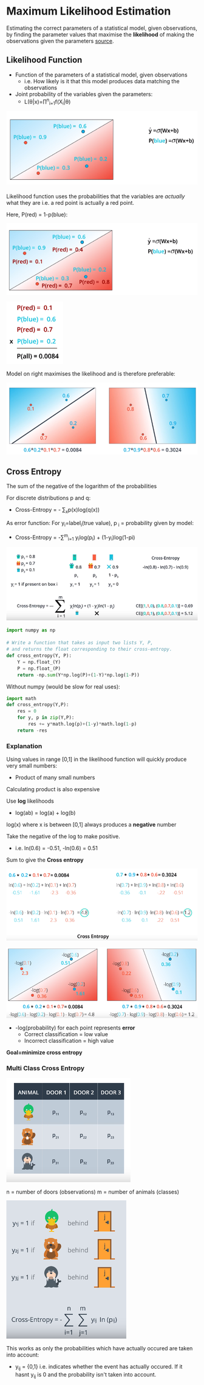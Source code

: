 # Maximum Likelihood Estimation
Estimating the correct parameters of a statistical model, given observations, by finding the parameter values that maximise the **likelihood** of making the observations given the parameters [source](https://en.wikipedia.org/wiki/Maximum_likelihood_estimation).

## Likelihood Function
* Function of the parameters of a statistical model, given observations
    * i.e. How likely is it that this model produces data matching the observations
* Joint probability of the variables given the parameters:
    * L(θ|x)=∏<sup>n</sup><sub>i=1</sub>f(X<sub>i</sub>|θ)

![](../../images/2018-01-16-12-05-44.png)  

Likelihood function uses the probabilities that the variables are *actually* what they are i.e. a red point is actually a red point.

Here, P(red) = 1-p(blue):

![](../../images/2018-01-16-12-06-48.png)

![](../../images/2018-01-16-12-07-18.png)

Model on right maximises the likelihood and is therefore preferable:

![](../../images/2018-01-16-12-09-42.png)

## Cross Entropy
The sum of the negative of the logarithm of the probabilities

For discrete distributions p and q:
* Cross-Entropy = - &sum;<sub>x</sub>p(x)log(q(x))

As error function: For y<sub>i</sub>=label<sub>i</sub>(true value), p<sub>
i</sub> = probability given by model:
* Cross-Entropy = -&sum;<sup>m</sup><sub>i=1</sub> y<sub>i</sub>log(p<sub>i</sub>) + (1-y<sub>i</sub>)log(1-p</sub>i</sub>)

![](../../images/2018-01-16-12-34-26.png)

```Python
import numpy as np

# Write a function that takes as input two lists Y, P,
# and returns the float corresponding to their cross-entropy.
def cross_entropy(Y, P):
    Y = np.float_(Y)
    P = np.float_(P)
    return -np.sum(Y*np.log(P)+(1-Y)*np.log(1-P))
```
Without numpy (would be slow for real uses):
```Python
import math
def cross_entropy(Y,P):
    res = 0
    for y, p in zip(Y,P):
        res += y*math.log(p)+(1-y)*math.log(1-p)
    return -res
```

### Explanation
Using values in range [0,1] in the likelihood function will quickly produce very small numbers:
* Product of many small numbers

Calculating product is also expensive

Use **log** likelihoods
* log(ab) = log(a) + log(b)

log(x) where x is between [0,1] always produces a **negative** number

Take the negative of the log to make positive.
* i.e. ln(0.6) = -0.51, -ln(0.6) = 0.51

Sum to give the **Cross entropy**

![](../../images/2018-01-16-12-16-20.png)

![](../../images/2018-01-16-12-17-48.png)

* -log(probability) for each point represents **error**
    * Correct classification = low value
    * Incorrect classification = high value

**Goal=minimize cross entropy**

### Multi Class Cross Entropy
![](../../images/2018-01-16-12-44-20.png)

n = number of doors (observations)
m = number of animals (classes)

![](../../images/2018-01-16-12-44-31.png)

This works as only the probabilities which have actually occured are taken into account:
* y<sub>ij</sub> = {0,1} i.e. indicates whether the event has actually occured. If it hasnt y<sub>ij</sub> is 0 and the probability isn't taken into account.
